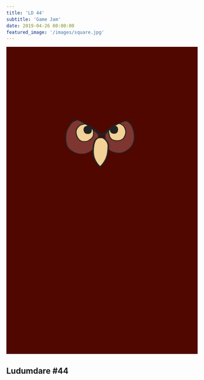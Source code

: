 ```yaml
---
title: 'LD 44'
subtitle: 'Game Jam'
date: 2019-04-26 00:00:00
featured_image: '/images/square.jpg'
---
```


![](/images/sidebar.jpg)

## Ludumdare #44
